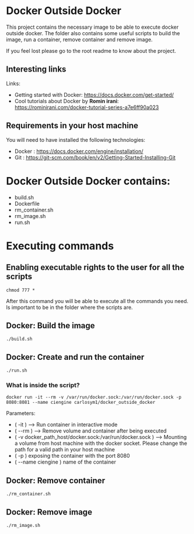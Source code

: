 # Docker Outside Docker

This project contains the necessary image to be able to execute docker outside docker. The folder also contains some useful scripts to build the image, run a container, remove container and remove image.

If you feel lost please go to the root readme to know about the project.

## Interesting links

Links:
* Getting started with Docker: https://docs.docker.com/get-started/
* Cool tutorials about Docker by **Romin irani**: https://rominirani.com/docker-tutorial-series-a7e6ff90a023


## Requirements in your host machine

You will need to have installed the following technologies:

 * Docker : https://docs.docker.com/engine/installation/
 * Git : https://git-scm.com/book/en/v2/Getting-Started-Installing-Git

# Docker Outside Docker contains:

 * build.sh
 * Dockerfile
 * rm_container.sh
 * rm_image.sh
 * run.sh

# Executing commands

## Enabling executable rights to the user for all the scripts

`chmod 777 *`

After this command you will be able to execute all the commands you need. Is important to be in the folder where the scripts are.

## Docker: Build the image

`./build.sh`

## Docker: Create and run the container

`./run.sh`

### What is inside the script?

`docker run -it --rm -v /var/run/docker.sock:/var/run/docker.sock -p 8080:8081 --name ciengine carlosym1/docker_outside_docker`

Parameters:

* ( -it ) --> Run container in interactive mode
* ( --rm ) --> Remove volume and container after being executed
* ( -v docker_path_host/docker.sock:/var/run/docker.sock ) --> Mounting a volume from host machine with the docker socket. Please change the path for a valid path in your host machine
* ( -p ) exposing the container with the port 8080
* ( --name ciengine ) name of the container

## Docker: Remove container

`./rm_container.sh`

## Docker: Remove image

`./rm_image.sh`